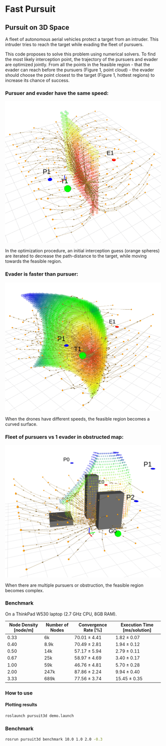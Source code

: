 # Fast Pursuit

## Pursuit on 3D Space

A fleet of autonomous aerial vehicles protect a target from an intruder. This intruder tries to reach the target while evading the fleet of pursuers.

This code proposes to solve this problem using numerical solvers. To find the most likely interception point, the trajectory of the pursuers and evader are optimized jointly. From all the points in the feasible region - that the evader can reach before the pursuers (Figure 1, point cloud) - the evader should choose the point closest to the target (Figure 1, hottest regions) to increase its chance of success.

### Pursuer and evader have the same speed:

![alt text](images/free_space_convergence1.png "Interception point is the hot region")

In the optimization procedure, an initial interception guess (orange spheres) are iterated to decrease the path-distance to the target, while moving towards the feasible region.

### Evader is faster than pursuer:

![alt text](images/convergence_diff_speed.png "Drones have different analysis")

When the drones have different speeds, the feasible region becomes a curved surface.

### Fleet of pursuers vs 1 evader in obstructed map:

![alt text](images/convergence.png "Fleet on obstructed map")

When there are multiple pursuers or obstruction, the feasible region becomes complex.

### Benchmark 

On a ThinkPad W530 laptop (2.7 GHz CPU, 8GB RAM).

| Node Density [node/m] | Number of Nodes | Convergence Rate [%] | Execution Time [ms/solution] |
| --- | --- | --- | --- |
| 0.33 | 6k  | 70.01 ± 4.41  | 1.82 ± 0.07 | 
| 0.40  | 8.9k  | 70.49 ± 2.81  | 1.94 ± 0.12 | 
| 0.50  | 14k  | 57.17 ± 5.94 | 2.79 ± 0.11 | 
| 0.67  | 25k  | 58.97 ± 4.69  | 3.40 ± 0.17 | 
| 1.00  | 59k  | 46.76 ± 4.81  | 5.70 ± 0.28 | 
| 2.00  | 247k  | 87.86 ± 2.24  | 9.94 ± 0.40 | 
| 3.33  | 689k  | 77.56 ± 3.74  | 15.45 ± 0.35 | 

### How to use

#### Plotting results

```bash
roslaunch pursuit3d demo.launch
```

### Benchmark

```bash
rosrun pursuit3d benchmark 10.0 1.0 2.0 -0.3
```